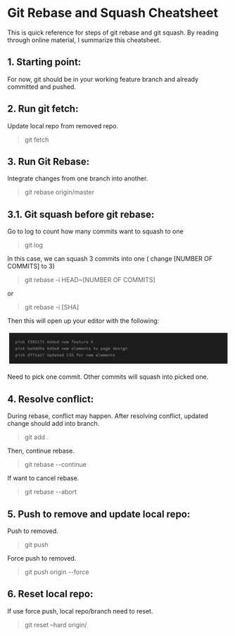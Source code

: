 # Git Rebase and Squash Cheatsheet

This is quick reference for steps of git rebase and git squash. By reading through online material, I summarize this cheatsheet.

## 1. Starting point:

For now, git should be in your working feature branch and already committed and pushed.

## 2. Run git fetch:

Update local repo from removed repo.

> git fetch

## 3. Run Git Rebase:

Integrate changes from one branch into another.

> git rebase origin/master

## 3.1. Git squash before git rebase:

Go to log to count how many commits want to squash to one

> git log

In this case, we can squash 3 commits into one ( change [NUMBER OF COMMITS] to 3)

> git rebase -i HEAD~[NUMBER OF COMMITS]

or

> git rebase -i [SHA]

Then this will open up your editor with the following:

!["Page 2"](https://github.com/KaiTang26/git_squash/blob/master/img/vim.png)

Need to pick one commit. Other commits will squash into picked one.

## 4. Resolve conflict:

During rebase, conflict may happen. After resolving conflict, updated change should add into branch.

> git add .

Then, continue rebase.

> git rebase --continue

If want to cancel rebase.

> git rebase --abort

## 5. Push to remove and update local repo:

Push to removed.

> git push

Force push to removed.

> git push origin <branchName> --force

## 6. Reset local repo:

If use force push, local repo/branch need to reset.

> git reset –hard origin/<branch name>
